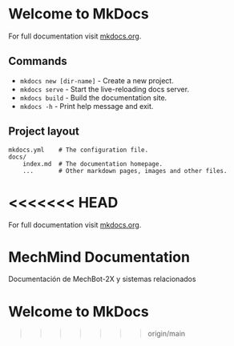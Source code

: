 # Welcome to MkDocs

For full documentation visit [mkdocs.org](https://www.mkdocs.org).

## Commands

* `mkdocs new [dir-name]` - Create a new project.
* `mkdocs serve` - Start the live-reloading docs server.
* `mkdocs build` - Build the documentation site.
* `mkdocs -h` - Print help message and exit.

## Project layout

    mkdocs.yml    # The configuration file.
    docs/
        index.md  # The documentation homepage.
        ...       # Other markdown pages, images and other files.
<<<<<<< HEAD
=======

For full documentation visit [mkdocs.org](https://www.mkdocs.org).

# MechMind Documentation
Documentación de MechBot-2X y sistemas relacionados

# Welcome to MkDocs
>>>>>>> origin/main
